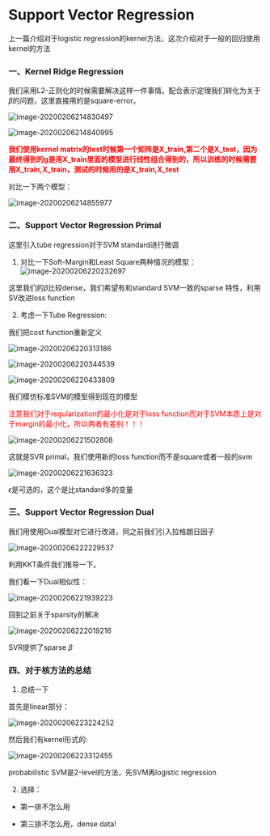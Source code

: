 # Support Vector Regression



上一篇介绍对于logistic regression的kernel方法，这次介绍对于一般的回归使用kernel的方法

### 一、Kernel Ridge Regression

我们采用L2-正则化的时候需要解决这样一件事情。配合表示定理我们转化为关于$\beta$的问题，这里直接用的是square-error。

![image-20200206214830497](C:\Users\DELL\AppData\Roaming\Typora\typora-user-images\image-20200206214830497.png)

![image-20200206214840995](C:\Users\DELL\AppData\Roaming\Typora\typora-user-images\image-20200206214840995.png)

<font color =red>**我们使用kernel matrix的test时候第一个矩阵是X_train,第二个是X_test，因为最终得到的g是用X_train里面的模型进行线性组合得到的，所以训练的时候需要用X_train,X_train，测试的时候用的是X_train,X_test**</font>

对比一下两个模型：

![image-20200206214855977](C:\Users\DELL\AppData\Roaming\Typora\typora-user-images\image-20200206214855977.png)

### 二、Support Vector Regression Primal

这里引入tube regression对于SVM standard进行微调

1. 对比一下Soft-Margin和Least Square两种情况的模型：![image-20200206220232697](C:\Users\DELL\AppData\Roaming\Typora\typora-user-images\image-20200206220232697.png)

这里我们的$\beta$比较dense，我们希望有和standard SVM一致的sparse 特性，利用SV改进loss function

2. 考虑一下Tube Regression:

我们把cost function重新定义

![image-20200206220313186](C:\Users\DELL\AppData\Roaming\Typora\typora-user-images\image-20200206220313186.png)



![image-20200206220344539](C:\Users\DELL\AppData\Roaming\Typora\typora-user-images\image-20200206220344539.png)

![image-20200206220433809](C:\Users\DELL\AppData\Roaming\Typora\typora-user-images\image-20200206220433809.png)

我们模仿标准SVM的模型得到现在的模型

<font color = red>注意我们对于regularization的最小化是对于loss function而对于SVM本质上是对于margin的最小化，所以两者有差别！！！</font>

![image-20200206221502808](C:\Users\DELL\AppData\Roaming\Typora\typora-user-images\image-20200206221502808.png)

这就是SVR primal，我们使用新的loss function而不是square或者一般的svm

![image-20200206221636323](C:\Users\DELL\AppData\Roaming\Typora\typora-user-images\image-20200206221636323.png)

$\epsilon$是可选的，这个是比standard多的变量

### 三、Support Vector Regression Dual

我们用使用Dual模型对它进行改进，同之前我们引入拉格朗日因子

![image-20200206222229537](C:\Users\DELL\AppData\Roaming\Typora\typora-user-images\image-20200206222229537.png)

利用KKT条件我们推导一下。

我们看一下Dual相似性：

![image-20200206221939223](C:\Users\DELL\AppData\Roaming\Typora\typora-user-images\image-20200206221939223.png)

回到之前关于sparsity的解决

![image-20200206222019216](C:\Users\DELL\AppData\Roaming\Typora\typora-user-images\image-20200206222019216.png)

SVR提供了sparse $\beta$



### 四、对于核方法的总结

1. 总结一下

首先是linear部分：

![image-20200206223224252](C:\Users\DELL\AppData\Roaming\Typora\typora-user-images\image-20200206223224252.png)

然后我们有kernel形式的:

![image-20200206223312455](C:\Users\DELL\AppData\Roaming\Typora\typora-user-images\image-20200206223312455.png)

probabilistic SVM是2-level的方法，先SVM再logistic regression

2. 选择：

- 第一排不怎么用

- 第三排不怎么用，dense data! 

  

